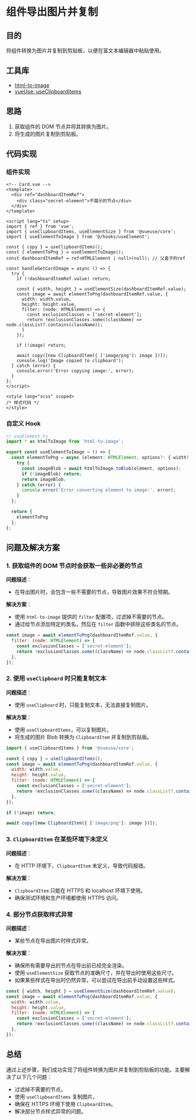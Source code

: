 # 组件导出图片并复制

## 目的

将组件转换为图片并复制到剪贴板，以便在富文本编辑器中粘贴使用。

## 工具库

- [html-to-image](https://github.com/bubkoo/html-to-image)
- [vueUse: useClipboardItems](https://vueuse.org/core/useClipboardItems/#useclipboarditems)

## 思路

1. 获取组件的 DOM 节点并将其转换为图片。
2. 将生成的图片复制到剪贴板。

## 代码实现

### 组件实现

```vue
<!-- Card.vue -->
<template>
  <div ref="dashboardItemRef">
    <div class="secret-element">不展示的节点</div>
  </div>
</template>

<script lang="ts" setup>
import { ref } from 'vue';
import { useClipboardItems, useElementSize } from '@vueuse/core';
import { useElementToImage } from '@/hooks/useElement';

const { copy } = useClipboardItems();
const { elementToPng } = useElementToImage();
const dashboardItemRef = ref<HTMLElement | null>(null); // 父盒子的ref

const handleGetCardImage = async () => {
  try {
    if (!dashboardItemRef.value) return;

    const { width, height } = useElementSize(dashboardItemRef.value);
    const image = await elementToPng(dashboardItemRef.value, {
      width: width.value,
      height: height.value,
      filter: (node: HTMLElement) => {
        const exclusionClasses = ['secret-element'];
        return !exclusionClasses.some((className) => node.classList?.contains(className));
      }
    });

    if (!image) return;

    await copy([new ClipboardItem({ ['image/png']: image })]);
    console.log('Image copied to clipboard');
  } catch (error) {
    console.error('Error copying image:', error);
  }
};
</script>

<style lang="scss" scoped>
/* 样式代码 */
</style>
```

### 自定义 Hook

```ts
// useElement.ts
import * as htmlToImage from 'html-to-image';

export const useElementToImage = () => {
  const elementToPng = async (element: HTMLElement, options?: { width?: number; height?: number; filter?: (domNode: HTMLElement) => boolean }) => {
    try {
      const imageBlob = await htmlToImage.toBlob(element, options);
      if (!imageBlob) return;
      return imageBlob;
    } catch (error) {
      console.error('Error converting element to image:', error);
    }
  };

  return {
    elementToPng
  };
};
```

## 问题及解决方案

### 1. 获取组件的 DOM 节点时会获取一些非必要的节点

**问题描述**：

- 在导出图片时，会包含一些不需要的节点，导致图片效果不符合预期。

**解决方案**：

- 使用 `html-to-image` 提供的 `filter` 配置项，过滤掉不需要的节点。
- 通过给节点添加特定的类名，然后在 `filter` 函数中排除这些类名的节点。

```js
const image = await elementToPng(dashboardItemRef.value, {
  filter: (node: HTMLElement) => {
    const exclusionClasses = ['secret-element'];
    return !exclusionClasses.some((className) => node.classList?.contains(className));
  },
});
```

### 2. 使用 `useClipboard` 时只能复制文本

**问题描述**：

- 使用 `useClipboard` 时，只能复制文本，无法直接复制图片。

**解决方案**：

- 使用 `useClipboardItems`，可以复制图片。
- 将生成的图片 Blob 转换为 `ClipboardItem` 并复制到剪贴板。

```js
import { useClipboardItems } from '@vueuse/core';

const { copy } = useClipboardItems();
const image = await elementToPng(dashboardItemRef.value, {
  width: width.value,
  height: height.value,
  filter: (node: HTMLElement) => {
    const exclusionClasses = ['secret-element'];
    return !exclusionClasses.some((className) => node.classList?.contains(className));
  },
});

if (!image) return;

await copy([new ClipboardItem({ ['image/png']: image })]);
```

### 3. `ClipboardItem` 在某些环境下未定义

**问题描述**：

- 在 HTTP 环境下，`ClipboardItem` 未定义，导致代码报错。

**解决方案**：

- `ClipboardItem` 只能在 HTTPS 和 localhost 环境下使用。
- 确保测试环境和生产环境都使用 HTTPS 访问。

### 4. 部分节点获取样式异常

**问题描述**：

- 某些节点在导出图片时样式异常。

**解决方案**：

- 确保所有需要导出的节点在导出前已经完全渲染。
- 使用 `useElementSize` 获取节点的准确尺寸，并在导出时使用这些尺寸。
- 如果某些样式在导出时仍然异常，可以尝试在导出前手动设置这些样式。

```js
const { width, height } = useElementSize(dashboardItemRef.value);
const image = await elementToPng(dashboardItemRef.value, {
  width: width.value,
  height: height.value,
  filter: (node: HTMLElement) => {
    const exclusionClasses = ['secret-element'];
    return !exclusionClasses.some((className) => node.classList?.contains(className));
  },
});
```

## 总结

通过上述步骤，我们成功实现了将组件转换为图片并复制到剪贴板的功能。主要解决了以下几个问题：

- 过滤掉不需要的节点。
- 使用 `useClipboardItems` 复制图片。
- 确保在 HTTPS 环境下使用 `ClipboardItem`。
- 解决部分节点样式异常的问题。
